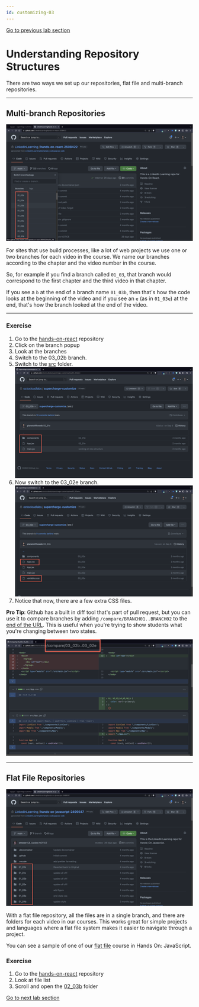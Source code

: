 ```yaml
---
id: customizing-03
---
```


[Go to previous lab section](/ray/lab-2.html)

# Understanding Repository Structures

There are two ways we set up our repositories, flat file and multi-branch repositories.

---

## Multi-branch Repositories
[![CodeSpaces](screenshots/codespaces_branches.png)](https://github.com/LinkedInLearning/hands-on-react-2508422)

For sites that use build processes, like a lot of web projects we use one or two branches for each video in the course. We name our branches according to the chapter and the video number in the course.

So, for example if you find a branch called `01_03`, that branch would correspond to the first chapter and the third video in that chapter.

If you see a `b` at the end of a branch name `01_03b`, then that's how the code looks at the beginning of the video and if you see an `e` (as in `01_03e`) at the end, that's how the branch looked at the end of the video.

---

### Exercise

1. Go to the [hands-on-react](https://github.com/LinkedInLearning/hands-on-react-2508422) repository 
1. Click on the branch popup
1. Look at the branches
1. Switch to the 03_02b branch.
1. Switch to the [src](https://github.com/octocloudlabs/supercharge-customize/tree/03_02b/src) folder.
![03_02b](screenshots/codespace_03-02.png)
1. Now switch to the 03_02e branch.
![03_02e](screenshots/codespace_03-02e.png)
1. Notice that now, there are a few extra CSS files.

**Pro Tip**: Github has a built in diff tool that's part of pull request, but you can use it to compare branches by adding `/compare/BRANCH01..BRANCH02` to the [end of the URL](https://github.com/octocloudlabs/supercharge-customize/compare/03_02b..03_02e). This is useful when you're trying to show students what you're changing between two states.

[![Compare](screenshots/codespaces_compare.png)](https://github.com/octocloudlabs/supercharge-customize/compare/03_02b..03_02e)

---

## Flat File Repositories

[![CodeSpaces](screenshots/codespaces_flatfile.png)](https://github.com/LinkedInLearning/hands-on-javascript-2499547)

With a flat file repository, all the files are in a single branch, and there are folders for each video in our courses. This works great for simple projects and languages where a flat file system makes it easier to navigate through a project.

You can see a sample of one of our [flat file](https://github.com/LinkedInLearning/hands-on-javascript-2499547) course in Hands On: JavaScript.

### Exercise
1. Go to the [hands-on-react](https://github.com/LinkedInLearning/hands-on-javascript-2499547) repository 
1. Look at file list
1. Scroll and open the [02_03b](https://github.com/LinkedInLearning/hands-on-javascript-2499547/tree/main/02_03b) folder

[Go to next lab section](/ray/lab-4.html)